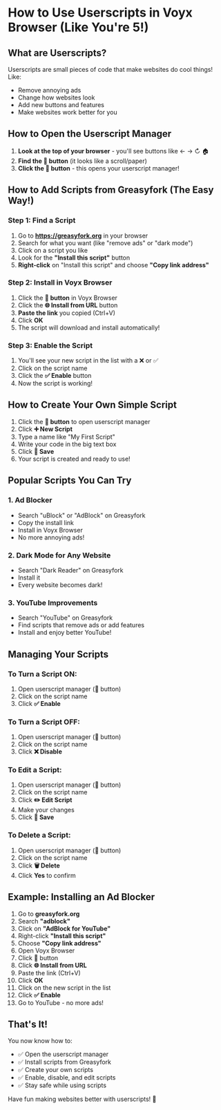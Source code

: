 # How to Use Userscripts in Voyx Browser (Like You're 5!)

## What are Userscripts?
Userscripts are small pieces of code that make websites do cool things! Like:
- Remove annoying ads
- Change how websites look
- Add new buttons and features
- Make websites work better for you

## How to Open the Userscript Manager

1. **Look at the top of your browser** - you'll see buttons like ← → ↻ 🏠
2. **Find the 📜 button** (it looks like a scroll/paper)
3. **Click the 📜 button** - this opens your userscript manager!

## How to Add Scripts from Greasyfork (The Easy Way!)

### Step 1: Find a Script
1. Go to **https://greasyfork.org** in your browser
2. Search for what you want (like "remove ads" or "dark mode")
3. Click on a script you like
4. Look for the **"Install this script"** button
5. **Right-click** on "Install this script" and choose **"Copy link address"**

### Step 2: Install in Voyx Browser
1. Click the **📜 button** in Voyx Browser
2. Click the **🌐 Install from URL** button
3. **Paste the link** you copied (Ctrl+V)
4. Click **OK**
5. The script will download and install automatically!

### Step 3: Enable the Script
1. You'll see your new script in the list with a ❌ or ✅
2. Click on the script name
3. Click the **✅ Enable** button
4. Now the script is working!

## How to Create Your Own Simple Script

1. Click the **📜 button** to open userscript manager
2. Click **➕ New Script**
3. Type a name like "My First Script"
4. Write your code in the big text box
5. Click **💾 Save**
6. Your script is created and ready to use!

## Popular Scripts You Can Try

### 1. Ad Blocker
- Search "uBlock" or "AdBlock" on Greasyfork
- Copy the install link
- Install in Voyx Browser
- No more annoying ads!

### 2. Dark Mode for Any Website
- Search "Dark Reader" on Greasyfork
- Install it
- Every website becomes dark!

### 3. YouTube Improvements
- Search "YouTube" on Greasyfork
- Find scripts that remove ads or add features
- Install and enjoy better YouTube!

## Managing Your Scripts

### To Turn a Script ON:
1. Open userscript manager (📜 button)
2. Click on the script name
3. Click **✅ Enable**

### To Turn a Script OFF:
1. Open userscript manager (📜 button)
2. Click on the script name
3. Click **❌ Disable**

### To Edit a Script:
1. Open userscript manager (📜 button)
2. Click on the script name
3. Click **✏️ Edit Script**
4. Make your changes
5. Click **💾 Save**

### To Delete a Script:
1. Open userscript manager (📜 button)
2. Click on the script name
3. Click **🗑️ Delete**
4. Click **Yes** to confirm

## Example: Installing an Ad Blocker

1. Go to **greasyfork.org**
2. Search **"adblock"**
3. Click on **"AdBlock for YouTube"**
4. Right-click **"Install this script"**
5. Choose **"Copy link address"**
6. Open Voyx Browser
7. Click **📜** button
8. Click **🌐 Install from URL**
9. Paste the link (Ctrl+V)
10. Click **OK**
11. Click on the new script in the list
12. Click **✅ Enable**
13. Go to YouTube - no more ads!

## That's It!

You now know how to:
- ✅ Open the userscript manager
- ✅ Install scripts from Greasyfork
- ✅ Create your own scripts
- ✅ Enable, disable, and edit scripts
- ✅ Stay safe while using scripts

Have fun making websites better with userscripts! 🎉